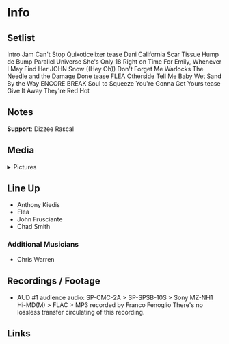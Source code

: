 # Info

## Setlist

Intro Jam
Can't Stop
Quixoticelixer tease
Dani California
Scar Tissue
Hump de Bump
Parallel Universe
She's Only 18
Right on Time
For Emily, Whenever I May Find Her JOHN
Snow ((Hey Oh))
Don't Forget Me
Warlocks
The Needle and the Damage Done tease FLEA
Otherside
Tell Me Baby
Wet Sand
By the Way
ENCORE BREAK
Soul to Squeeze
You're Gonna Get Yours tease
Give It Away
They're Red Hot

## Notes

**Support**: Dizzee Rascal

## Media 

<details>
  <summary>Pictures</summary>
  <!--<img alt="Setlist" title="Setlist" src="_.jpg" height="200" />
  <img alt="Flyer" title="Flyer" src="_.jpg" height="200" />
  <img alt="Clipper" title="Clipper" src="_.jpg" height="200" />
  <img alt="Ticket" title="Ticket" src="_.jpg" height="200" />
  -->
</details>

## Line Up

* Anthony Kiedis
* Flea
* John Frusciante
* Chad Smith

### Additional Musicians

* Chris Warren

## Recordings / Footage

* AUD #1 audience audio: SP-CMC-2A > SP-SPSB-10S > Sony MZ-NH1 Hi-MD(M) > FLAC > MP3 recorded by Franco Fenoglio There's no lossless transfer circulating of this recording.

## Links